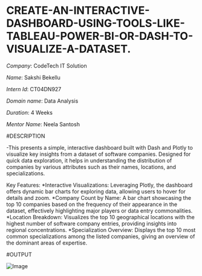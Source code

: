 # CREATE-AN-INTERACTIVE-DASHBOARD-USING-TOOLS-LIKE-TABLEAU-POWER-BI-OR-DASH-TO-VISUALIZE-A-DATASET.

*Company*: CodeTech IT Solution

*Name*: Sakshi Bekellu

*Intern Id*: CT04DN927

*Domain name*: Data Analysis

*Duration*: 4 Weeks

*Mentor Name*: Neela Santosh


#DESCRIPTION

-This presents a simple, interactive dashboard built with Dash and Plotly to visualize key insights from a dataset of software companies. Designed for quick data exploration, it helps in understanding the distribution of companies by various attributes such as their names, locations, and specializations.

Key Features:
*Interactive Visualizations: Leveraging Plotly, the dashboard offers dynamic bar charts for exploring data, allowing users to hover for details and zoom.
*Company Count by Name: A bar chart showcasing the top 10 companies based on the frequency of their appearance in the dataset, effectively highlighting major players or data entry commonalities.
*Location Breakdown: Visualizes the top 10 geographical locations with the highest number of software company entries, providing insights into regional concentrations.
*Specialization Overview: Displays the top 10 most common specializations among the listed companies, giving an overview of the dominant areas of expertise.



#OUTPUT


![Image](https://github.com/user-attachments/assets/96d08f49-54e1-4aa2-8b14-8aca25e70d68)
